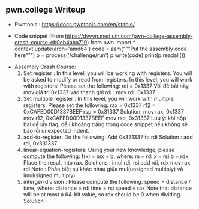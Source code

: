 ## pwn.college Writeup 
- Pwntools : https://docs.pwntools.com/en/stable/
+ Code snippet (From https://dvvyn.medium.com/pwn-college-assembly-crash-course-cb0eb4aba719)
  from pwn import *
  context.update(arch='amd64')
  code = asm("""Put the assembly code here""")
  p = process('/challenge/run')
  p.write(code)
  print(p.readall())
- Assembly Crash Course:
   1. Set register : In this level, you will be working with registers. You will be asked to modify or read from registers.
      In this level, you will work with registers! Please set the following: rdi = 0x1337
   Với đề bài này, mov giá trị 0x1337 vào thanh ghi rdi : mov rdi, 0x1337
   2. Set multiple register : In this level, you will work with multiple registers. Please set the following:
      rax = 0x1337
      r12 = 0xCAFED00D1337BEEF
      rsp = 0x31337
   Solution: mov rax, 0x1337
             mov r12, 0xCAFED00D1337BEEF
             mov rsp, 0x31337
   Lưu ý: khi nộp bài để lấy flag, để í khoảng trắng trong code snippet nếu không sẽ báo lỗi unexpected indent.
   3. add-to-register: Do the following:
   Add 0x331337 to rdi
   Solution : add rdi, 0x331337
   4. linear-equation-registers:
   Using your new knowledge, please compute the following:
   f(x) = mx + b, where:
   m = rdi
   x = rsi
   b = rdx
   Place the result into rax.
   Solutions : imul rdi, rsi
               add rdi, rdx
               mov rax, rdi 
   Note : Phân biệt sự khác nhau giữa mul(unsigned multiply) và imul(signed multiply)
   5. interger-division : Please compute the following:
   speed = distance / time, where:
   distance = rdi
   time = rsi
   speed = rax
   Note that distance will be at most a 64-bit value, so rdx should be 0 when dividing.
   Solution : 

